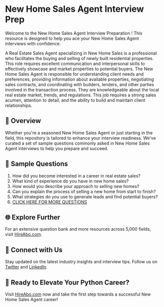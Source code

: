 # New Home Sales Agent Interview Prep

Welcome to the New Home Sales Agent Interview Preparation ! This resource is designed to help you ace your New Home Sales Agent interviews with confidence.

A Real Estate Sales Agent specializing in New Home Sales is a professional who facilitates the buying and selling of newly built residential properties. This role requires excellent communication and interpersonal skills to effectively showcase and market properties to potential buyers. The New Home Sales Agent is responsible for understanding client needs and preferences, providing information about available properties, negotiating sales contracts, and coordinating with builders, lenders, and other parties involved in the transaction process. They are knowledgeable about the local real estate market, trends, and regulations. This job requires a strong sales acumen, attention to detail, and the ability to build and maintain client relationships.

## 🚀 Overview

Whether you're a seasoned New Home Sales Agent or just starting in the field, this repository is tailored to enhance your interview readiness. We've curated a set of sample questions commonly asked in New Home Sales Agent interviews to help you prepare and succeed.

## 📝 Sample Questions

1. How did you become interested in a career in real estate sales?
2. What kind of experience do you have in new home sales?
3. How would you describe your approach to selling new homes?
4. Can you explain the process of selling a new home from start to finish?
5. What strategies do you use to generate leads and find potential buyers?
6. [CLICK HERE FOR MORE QUESTIONS](https://hireabo.com/job/21_0_12/New%20Home%20Sales%20Agent)

## 🌐 Explore Further

For an extensive question bank and more resources across 5,000 fields, visit [HireAbo.com](https://www.hireabo.com).

## 📱 Connect with Us

Stay updated on the latest industry insights and interview tips. Follow us on [Twitter](https://twitter.com/hireabo) and [LinkedIn](https://www.linkedin.com/in/hire-abo-3609972a8/).

## 🚀 Ready to Elevate Your Python Career?

Visit [HireAbo.com](https://www.hireabo.com) now and take the first step towards a successful New Home Sales Agent career!
